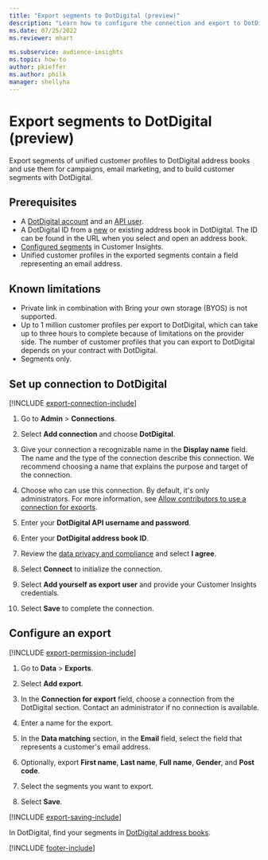 ```yaml
---
title: "Export segments to DotDigital (preview)"
description: "Learn how to configure the connection and export to DotDigital."
ms.date: 07/25/2022
ms.reviewer: mhart

ms.subservice: audience-insights
ms.topic: how-to
author: pkieffer
ms.author: philk
manager: shellyha
---
```


# Export segments to DotDigital (preview)

Export segments of unified customer profiles to DotDigital address books and use them for campaigns, email marketing, and to build customer segments with DotDigital.

## Prerequisites

- A [DotDigital account](https://dotdigital.com/) and  an [API user](https://support.dotdigital.com/hc/articles/115001718730-How-do-I-create-an-API-user).
- A DotDigital ID from a [new](https://support.dotdigital.com/hc/articles/212211968-Creating-an-address-book) or existing address book in DotDigital. The ID can be found in the URL when you select and open an address book.
- [Configured segments](segments.md) in Customer Insights.
- Unified customer profiles in the exported segments contain a field representing an email address.

## Known limitations

- Private link in combination with Bring your own storage (BYOS) is not supported.
- Up to 1 million customer profiles per export to DotDigital, which can take up to three hours to complete because of limitations on the provider side. The number of customer profiles that you can export to DotDigital depends on your contract with DotDigital.
- Segments only.

## Set up connection to DotDigital

[!INCLUDE [export-connection-include](includes/export-connection-admn.md)]

1. Go to **Admin** > **Connections**.

1. Select **Add connection** and choose **DotDigital**.

1. Give your connection a recognizable name in the **Display name** field. The name and the type of the connection describe this connection. We recommend choosing a name that explains the purpose and target of the connection.

1. Choose who can use this connection. By default, it's only administrators. For more information, see [Allow contributors to use a connection for exports](connections.md#allow-contributors-to-use-a-connection-for-exports).

1. Enter your **DotDigital API username and password**.

1. Enter your **DotDigital address book ID**.

1. Review the [data privacy and compliance](connections.md#data-privacy-and-compliance) and select **I agree**.

1. Select **Connect** to initialize the connection.

1. Select **Add yourself as export user** and provide your Customer Insights credentials.

1. Select **Save** to complete the connection.

## Configure an export

[!INCLUDE [export-permission-include](includes/export-permission.md)]

1. Go to **Data** > **Exports**.

1. Select **Add export**.

1. In the **Connection for export** field, choose a connection from the DotDigital section. Contact an administrator if no connection is available.

1. Enter a name for the export.

1. In the **Data matching** section, in the **Email** field, select the field that represents a customer's email address.

1. Optionally, export **First name**, **Last name**, **Full name**, **Gender**, and **Post code**.

1. Select the segments you want to export.

1. Select **Save**.

[!INCLUDE [export-saving-include](includes/export-saving.md)]

In DotDigital, find your segments in [DotDigital address books](https://support.dotdigital.com/hc/articles/212211968-Creating-an-address-book).

[!INCLUDE [footer-include](includes/footer-banner.md)]
